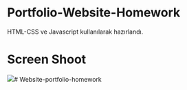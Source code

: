 <h1>Portfolio-Website-Homework</h1>

HTML-CSS ve Javascript kullanılarak hazırlandı.

<h1>Screen Shoot</h1>


![](web-portfolio.gif)# 
Website-portfolio-homework